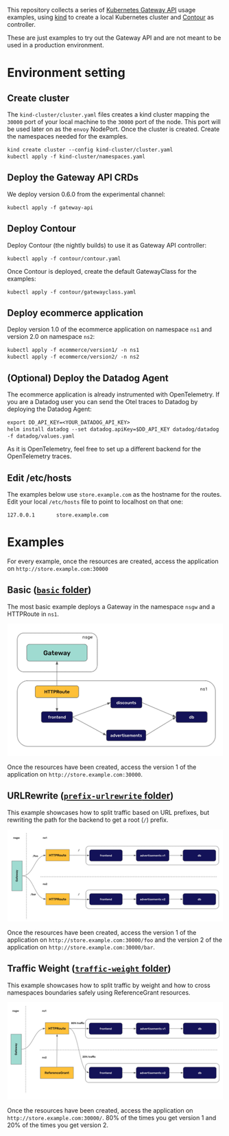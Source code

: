 This repository collects a series of [Kubernetes Gateway API](https://gateway-api.sigs.k8s.io/) usage examples, using [kind](https://kind.sigs.k8s.io/) to create a local Kubernetes cluster and [Contour](https://projectcontour.io/) as controller.

These are just examples to try out the Gateway API and are not meant to be used in a production environment.

# Environment setting
## Create cluster
The `kind-cluster/cluster.yaml` files creates a kind cluster mapping the `30000` port of your local machine to the `30000` port of the node. This port will be used later on as the `envoy` NodePort. Once the cluster is created. Create the namespaces needed for the examples.

```
kind create cluster --config kind-cluster/cluster.yaml
kubectl apply -f kind-cluster/namespaces.yaml
```

## Deploy the Gateway API CRDs
We deploy version 0.6.0 from the experimental channel:

```
kubectl apply -f gateway-api
```

## Deploy Contour
Deploy Contour (the nightly builds) to use it as Gateway API controller:

```
kubectl apply -f contour/contour.yaml
```

Once Contour is deployed, create the default GatewayClass for the examples:

```
kubectl apply -f contour/gatewayclass.yaml
```

## Deploy ecommerce application
Deploy version 1.0 of the ecommerce application on namespace `ns1` and version 2.0 on namespace `ns2`:

```
kubectl apply -f ecommerce/version1/ -n ns1
kubectl apply -f ecommerce/version2/ -n ns2
```

## (Optional) Deploy the Datadog Agent

The ecommerce application is already instrumented with OpenTelemetry. If you are a Datadog user you can send the Otel traces to Datadog by deploying the Datadog Agent:

```
export DD_API_KEY=<YOUR_DATADOG_API_KEY>
helm install datadog --set datadog.apiKey=$DD_API_KEY datadog/datadog -f datadog/values.yaml
```

As it is OpenTelemetry, feel free to set up a different backend for the OpenTelemetry traces.

## Edit /etc/hosts
The examples below use `store.example.com` as the hostname for the routes. Edit your local `/etc/hosts` file to point to localhost on that one:

```
127.0.0.1       store.example.com
```

# Examples
For every example, once the resources are created, access the application on `http://store.example.com:30000`

## Basic ([`basic` folder](https://github.com/arapulido/gateway-api-examples/tree/main/basic))
The most basic example deploys a Gateway in the namespace `nsgw` and a HTTPRoute in `ns1`.

![Architecture of example 1](./img/example1.jpg)

Once the resources have been created, access the version 1 of the application on `http://store.example.com:30000`. 

## URLRewrite ([`prefix-urlrewrite` folder](https://github.com/arapulido/gateway-api-examples/tree/main/prefix-urlrewrite))
This example showcases how to split traffic based on URL prefixes, but rewriting the path for the backend to get a root (`/`) prefix.

![Architecture of example 2](./img/example2.jpg)

Once the resources have been created, access the version 1 of the application on `http://store.example.com:30000/foo` and the version 2 of the application on `http://store.example.com:30000/bar`.

## Traffic Weight ([`traffic-weight` folder](https://github.com/arapulido/gateway-api-examples/tree/main/traffic-weight))
This example showcases how to split traffic by weight and how to cross namespaces boundaries safely using ReferenceGrant resources.

![Architecture of example 3](./img/example3.jpg)

Once the resources have been created, access the application on `http://store.example.com:30000/`. 80% of the times you get version 1 and 20% of the times you get version 2.
